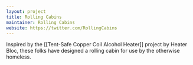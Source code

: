 ```yaml
---
layout: project
title: Rolling Cabins
maintainer: Rolling Cabins
website: https://twitter.com/RollingCabins
---
```


Inspired by the [[Tent-Safe Copper Coil Alcohol Heater]] project by Heater Bloc, these folks have designed a rolling cabin for use by the otherwise homeless.